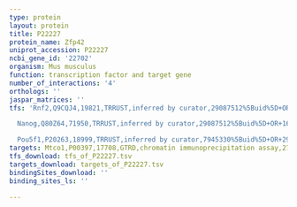 ```yaml
---
type: protein
layout: protein
title: P22227
protein_name: Zfp42
uniprot_accession: P22227
ncbi_gene_id: '22702'
organism: Mus musculus
function: transcription factor and target gene
number_of_interactions: '4'
orthologs: ''
jaspar_matrices: ''
tfs: 'Rnf2,Q9CQJ4,19821,TRRUST,inferred by curator,29087512%5Buid%5D+OR+18493325%5Buid%5D,Yes

  Nanog,Q80Z64,71950,TRRUST,inferred by curator,29087512%5Buid%5D+OR+16714766%5Buid%5D,Yes

  Pou5f1,P20263,18999,TRRUST,inferred by curator,7945330%5Buid%5D+OR+29087512%5Buid%5D,Yes'
targets: Mtco1,P00397,17708,GTRD,chromatin immunoprecipitation assay,27924024%5Buid%5D,No
tfs_download: tfs_of_P22227.tsv
targets_download: targets_of_P22227.tsv
bindingSites_download: ''
binding_sites_ls: ''

---
```


